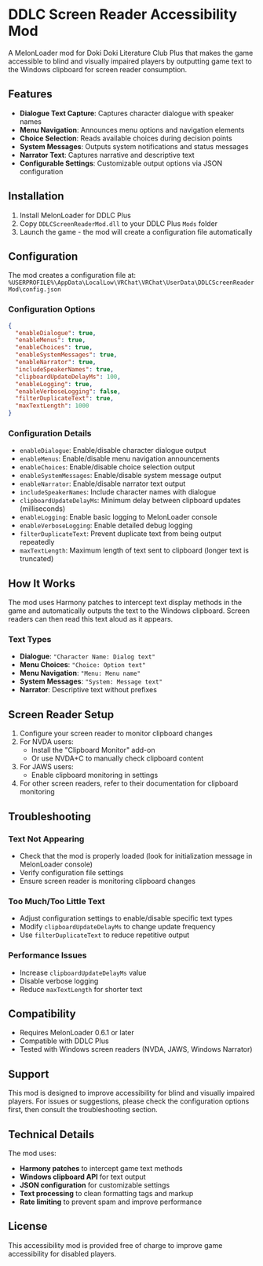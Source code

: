 # DDLC Screen Reader Accessibility Mod

A MelonLoader mod for Doki Doki Literature Club Plus that makes the game accessible to blind and visually impaired players by outputting game text to the Windows clipboard for screen reader consumption.

## Features

- **Dialogue Text Capture**: Captures character dialogue with speaker names
- **Menu Navigation**: Announces menu options and navigation elements
- **Choice Selection**: Reads available choices during decision points
- **System Messages**: Outputs system notifications and status messages
- **Narrator Text**: Captures narrative and descriptive text
- **Configurable Settings**: Customizable output options via JSON configuration

## Installation

1. Install MelonLoader for DDLC Plus
2. Copy `DDLCScreenReaderMod.dll` to your DDLC Plus `Mods` folder
3. Launch the game - the mod will create a configuration file automatically

## Configuration

The mod creates a configuration file at:
`%USERPROFILE%\AppData\LocalLow\VRChat\VRChat\UserData\DDLCScreenReaderMod\config.json`

### Configuration Options

```json
{
  "enableDialogue": true,
  "enableMenus": true,
  "enableChoices": true,
  "enableSystemMessages": true,
  "enableNarrator": true,
  "includeSpeakerNames": true,
  "clipboardUpdateDelayMs": 100,
  "enableLogging": true,
  "enableVerboseLogging": false,
  "filterDuplicateText": true,
  "maxTextLength": 1000
}
```

### Configuration Details

- `enableDialogue`: Enable/disable character dialogue output
- `enableMenus`: Enable/disable menu navigation announcements
- `enableChoices`: Enable/disable choice selection output
- `enableSystemMessages`: Enable/disable system message output
- `enableNarrator`: Enable/disable narrator text output
- `includeSpeakerNames`: Include character names with dialogue
- `clipboardUpdateDelayMs`: Minimum delay between clipboard updates (milliseconds)
- `enableLogging`: Enable basic logging to MelonLoader console
- `enableVerboseLogging`: Enable detailed debug logging
- `filterDuplicateText`: Prevent duplicate text from being output repeatedly
- `maxTextLength`: Maximum length of text sent to clipboard (longer text is truncated)

## How It Works

The mod uses Harmony patches to intercept text display methods in the game and automatically outputs the text to the Windows clipboard. Screen readers can then read this text aloud as it appears.

### Text Types

- **Dialogue**: `"Character Name: Dialog text"`
- **Menu Choices**: `"Choice: Option text"`
- **Menu Navigation**: `"Menu: Menu name"`
- **System Messages**: `"System: Message text"`
- **Narrator**: Descriptive text without prefixes

## Screen Reader Setup

1. Configure your screen reader to monitor clipboard changes
2. For NVDA users:
   - Install the "Clipboard Monitor" add-on
   - Or use NVDA+C to manually check clipboard content
3. For JAWS users:
   - Enable clipboard monitoring in settings
4. For other screen readers, refer to their documentation for clipboard monitoring

## Troubleshooting

### Text Not Appearing
- Check that the mod is properly loaded (look for initialization message in MelonLoader console)
- Verify configuration file settings
- Ensure screen reader is monitoring clipboard changes

### Too Much/Too Little Text
- Adjust configuration settings to enable/disable specific text types
- Modify `clipboardUpdateDelayMs` to change update frequency
- Use `filterDuplicateText` to reduce repetitive output

### Performance Issues
- Increase `clipboardUpdateDelayMs` value
- Disable verbose logging
- Reduce `maxTextLength` for shorter text

## Compatibility

- Requires MelonLoader 0.6.1 or later
- Compatible with DDLC Plus
- Tested with Windows screen readers (NVDA, JAWS, Windows Narrator)

## Support

This mod is designed to improve accessibility for blind and visually impaired players. For issues or suggestions, please check the configuration options first, then consult the troubleshooting section.

## Technical Details

The mod uses:
- **Harmony patches** to intercept game text methods
- **Windows clipboard API** for text output
- **JSON configuration** for customizable settings
- **Text processing** to clean formatting tags and markup
- **Rate limiting** to prevent spam and improve performance

## License

This accessibility mod is provided free of charge to improve game accessibility for disabled players.